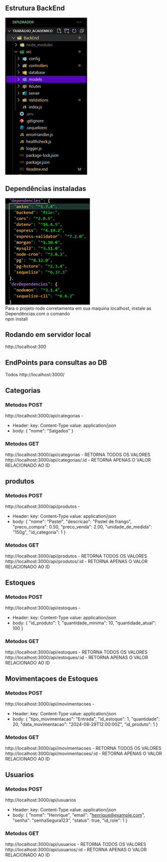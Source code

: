 ## Estrutura BackEnd
 <img src="../BackEnd/src/assets/EstrturaProjeto.png" >

 ## Dependências instaladas
 <img src="../BackEnd/src/assets/InstallDepend.png" >
<br>
Para o projeto rode corretamenta em sua maquina localhost, instale as Dependências com o comando <br>
npm install

## Rodando em servidor local 
http://localhost:300

## EndPoints para consultas ao DB
Todos http://localhost:3000/

## Categorias
 ### Metodos POST 
http://localhost:3000/api/categorias - 
- Header: key: Content-Type  value: application/json <br>
- body: 
{
  "nome": "Salgados"
}

 ### Metodos GET 
http://localhost:3000/api/categorias - RETORNA TODOS OS VALORES <br>
http://localhost:3000/api/categorias/:id - RETORNA APENAS O VALOR RELACIONADO AO ID <br> 

## produtos
 ### Metodos POST 
http://localhost:3000/api/produtos - 
- Header: key: Content-Type  value: application/json <br>
- body: 
{
  "nome": "Pastel",
  "descricao": "Pastel de frango",
  "preco_compra": 0.50,
  "preco_venda": 2.00,
  "unidade_de_medida": "150g",
  "id_categoria": 1
}

 ### Metodos GET 
http://localhost:3000/api/produtos - RETORNA TODOS OS VALORES <br>
http://localhost:3000/api/produtos/:id - RETORNA APENAS O VALOR RELACIONADO AO ID <br> 

 
## Estoques
 ### Metodos POST 
http://localhost:3000/api/estoques - 
- Header: key: Content-Type  value: application/json <br>
- body: 
{
  "id_produto": 1,
  "quantidade_minima": 10,
  "quantidade_atual": 100
}

 ### Metodos GET 
http://localhost:3000/api/estoques - RETORNA TODOS OS VALORES <br>
http://localhost:3000/api/estoques/:id - RETORNA APENAS O VALOR RELACIONADO AO ID <br> 


## Movimentaçoes de Estoques
 ### Metodos POST 
http://localhost:3000/api/movimentacoes - 
- Header: key: Content-Type  value: application/json <br>
- body: 
{
  "tipo_movimentacao": "Entrada",
  "id_estoque": 1,
  "quantidade": 20,
  "data_movimentacao": "2024-08-29T12:00:00Z",
  "id_produto": 1
}

 ### Metodos GET 
http://localhost:3000/api/movimentacoes - RETORNA TODOS OS VALORES <br>
http://localhost:3000/api/movimentacoes/:id - RETORNA APENAS O VALOR RELACIONADO AO ID <br> 


## Usuarios 
 ### Metodos POST 
http://localhost:3000/api/usuarios
- Header: key: Content-Type  value: application/json <br>
- body: 
{
  "nome": "Henrique",
  "email": "henrique@example.com",
  "senha": "senhaSegura123",
  "status": true,
  "id_role": 1
}

 ### Metodos GET 
http://localhost:3000/api/usuarios - RETORNA TODOS OS VALORES <br>
http://localhost:3000/api/usuarios/:id - RETORNA APENAS O VALOR RELACIONADO AO ID <br> 

 


